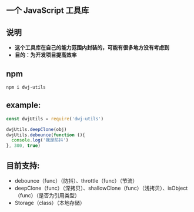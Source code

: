 ## 一个 JavaScript 工具库

## 说明
* **这个工具库在自己的能力范围内封装的，可能有很多地方没有考虑到**
* **目的：为开发项目提高效率**

## npm
```
npm i dwj-utils
```
## example:
``` js
const dwjUtils = require('dwj-utils')

dwjUtils.deepClone(obj)
dwjUtils.debounce(function (){
  console.log('我是防抖')
}, 300, true)
```
## 目前支持:
* debounce（func）（防抖）、throttle（func）（节流）
* deepClone（func）（深拷贝）、shallowClone（func）（浅拷贝）、isObject（func）（是否为引用类型）
* Storage（class）（本地存储）